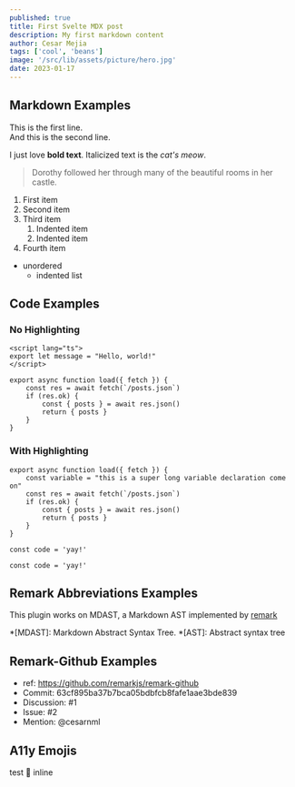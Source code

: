 ```yaml
---
published: true
title: First Svelte MDX post
description: My first markdown content
author: Cesar Mejia
tags: ['cool', 'beans']
image: '/src/lib/assets/picture/hero.jpg'
date: 2023-01-17
---
```


## Markdown Examples

This is the first line.  
And this is the second line.

I just love **bold text**.
Italicized text is the _cat's meow_.

> Dorothy followed her through many of the beautiful rooms in her castle.

1. First item
2. Second item
3. Third item
   1. Indented item
   2. Indented item
4. Fourth item

- unordered
  - indented list

## Code Examples

### No Highlighting

```js:Svelte
<script lang="ts">
export let message = "Hello, world!"
</script>

export async function load({ fetch }) {
	const res = await fetch(`/posts.json`)
	if (res.ok) {
		const { posts } = await res.json()
		return { posts }
	}
}
```

### With Highlighting

```js:JavaScript {5-7a,3a,4a, 2r, 10f, 12n}
export async function load({ fetch }) {
	const variable = "this is a super long variable declaration come on"
	const res = await fetch(`/posts.json`)
	if (res.ok) {
		const { posts } = await res.json()
		return { posts }
	}
}

const code = 'yay!'

const code = 'yay!'
```

## Remark Abbreviations Examples

This plugin works on MDAST, a Markdown AST
implemented by [remark](https://github.com/remarkjs/remark)

*[MDAST]: Markdown Abstract Syntax Tree.
*[AST]: Abstract syntax tree

## Remark-Github Examples

- ref: https://github.com/remarkjs/remark-github
- Commit: 63cf895ba37b7bca05bdbfcb8fafe1aae3bde839
- Discussion: #1
- Issue: #2
- Mention: @cesarnml

## A11y Emojis

test 🙂 inline
